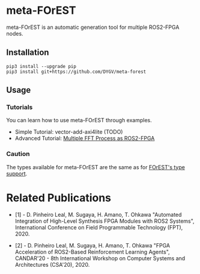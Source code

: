 # meta-FOrEST
meta-FOrEST is an automatic generation tool for multiple ROS2-FPGA nodes.

## Installation

```
pip3 install --upgrade pip
pip3 install git+https://github.com/DYGV/meta-forest
```

## Usage
### Tutorials
You can learn how to use meta-FOrEST through examples.
- Simple Tutorial: vector-add-axi4lite (TODO)
- Advanced Tutorial: [Multiple FFT Process as ROS2-FPGA](./examples/FFT)
 
### Caution
The types available for meta-FOrEST are the same as for [FOrEST's type support](https://github.com/ros2-forest/forest/tree/master/docs/tutorials#type-support).  
# Related Publications

- [1] - D. Pinheiro Leal, M. Sugaya, H. Amano, T. Ohkawa "Automated Integration of High-Level Synthesis FPGA Modules with ROS2 Systems", International Conference on Field Programmable Technology (FPT), 2020. 

- [2] - D. Pinheiro Leal, M. Sugaya, H. Amano, T. Ohkawa "FPGA Acceleration of ROS2-Based Reinforcement Learning Agents", CANDAR'20 - 8th International Workshop on Computer Systems and Architectures (CSA'20), 2020.


